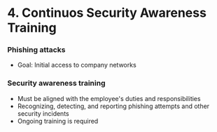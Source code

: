 # 4. Continuos Security Awareness Training
### Phishing attacks
  - Goal: Initial access to company networks

### Security awareness training
  - Must be aligned with the employee's duties and responsibilities
  - Recognizing, detecting, and reporting phishing attempts and other security incidents
  - Ongoing training is required
